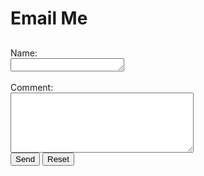 # Email Me

##
<meta name="viewport" content="width=device-width, initial-scale=1">

<form action="https://formtoemail.com/user_forms.php" method="post">
<input type="hidden" name="user_id" value="15ZGUBUCEH0AJRM5OZBA">
<input type="hidden" name="form_id" value="1">
Name:<br>
<textarea rows="1" cols="20" type="text" name="name"></textarea><br>
<br>
Comment:<br>
<textarea rows="6" style="width:22em" placeholder="" type="text" name="comment"></textarea><br>
<input type="submit" value="Send">
<input type="reset" value="Reset">
</form>
<br>
